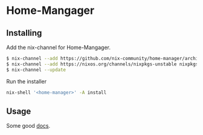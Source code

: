 # Home-Mangager

## Installing

Add the nix-channel for Home-Mangager.
```sh
$ nix-channel --add https://github.com/nix-community/home-manager/archive/master.tar.gz home-manager
$ nix-channel --add https://nixos.org/channels/nixpkgs-unstable nixpkgs-unstable
$ nix-channel --update

```

Run the installer
```sh
nix-shell '<home-manager>' -A install
```

## Usage

Some good [docs](https://nix-community.github.io/home-manager/index.html#ch-usage).


